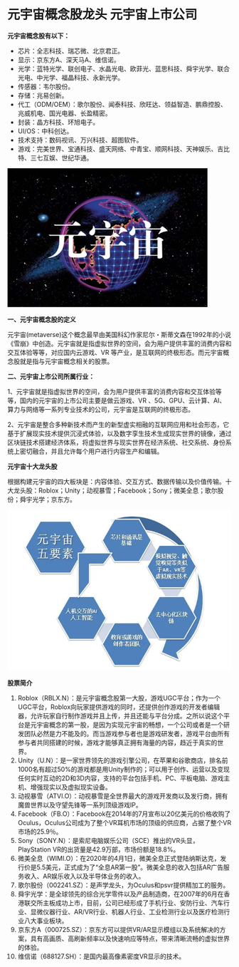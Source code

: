 # 元宇宙概念股龙头 元宇宙上市公司


**元宇宙概念股有以下：**

- 芯片：全志科技、瑞芯微、北京君正。
- 显示：京东方A、深天马A、维信诺。
- 光学：蓝特光学、联创电子、水晶光电、欧菲光、蓝思科技、舜宇光学、联合光电、中光学、福晶科技、永新光学。
- 传感器：韦尔股份。
- 存储：兆易创新。
- 代工（ODM/OEM）：歌尔股份、闻泰科技、欣旺达、领益智造、鹏鼎控股、兆威机电、国光电器、长盈精密。
- 封装：晶方科技、环旭电子。
- UI/OS：中科创达。
- 技术支持：数码视讯、万兴科技、超图软件。
- 游戏：完美世界、宝通科技、盛天网络、中青宝、顺网科技、天神娱乐、吉比特、三七互娱、世纪华通。

![配图](20220705143305.png)

**一、元宇宙概念股的定义**

元宇宙(metaverse)这个概念最早由美国科幻作家尼尔・斯蒂文森在1992年的小说《雪崩》中创造。元宇宙就是指虚拟世界的空间，会为用户提供丰富的消费内容和交互体验等等，对应国内云游戏、VR 等产业，是互联网的终极形态。而元宇宙概念股就是指与元宇宙概念相关的股票。

**二、元宇宙上市公司所属行业：**

1、元宇宙就是指虚拟世界的空间，会为用户提供丰富的消费内容和交互体验等等，国内的元宇宙的上市公司主要是做云游戏、VR 、5G、GPU、云计算、AI、算力与网络等一系列专业技术的公司，元宇宙是互联网的终极形态。

2、元宇宙是整合多种新技术而产生的新型虚实相融的互联网应用和社会形态，它基于扩展现实技术提供沉浸式体验，以及数字孪生技术生成现实世界的镜像，通过区块链技术搭建经济体系，将虚拟世界与现实世界在经济系统、社交系统、身份系统上密切融合，并且允许每个用户进行内容生产和编辑。

**元宇宙十大龙头股**

根据构建元宇宙的四大板块是：内容体验、交互方式、数据传输以及价值传输。十大龙头股：Roblox；Unity；动视暴雪；Facebook；Sony；微美全息；歌尔股份；舜宇光学；京东方。

![配图](2-220621211929563.png)

**股票简介**

1. Roblox（RBLX.N）：是元宇宙概念股第一大股，游戏UGC平台；作为一个UGC平台，Roblox向玩家提供游戏的同时，还提供创作游戏的开发者编辑器，允许玩家自行制作游戏并且上传，并且还能与平台分成。之所以说这个平台是元宇宙概念的第一股，是因为实现元宇宙的畅想，一个公司或者是一个研发团队必然是力不能及的。而当游戏参与者也是游戏研发者，游戏平台由所有参与者共同搭建的时候，游戏才能够真正拥有海量的内容，趋近于真实的世界。
2. Unity（U.N）：是一家世界领先的游戏引擎公司，在苹果和谷歌商店，排名前1000名有超过50%的游戏都是用Unity制作的；可以用于创作、运营以及变现任何实时互动的2D和3D内容，支持的平台包括手机、PC、平板电脑、游戏主机、增强现实以及虚拟现实设备。
3. 动视暴雪（ATVI.O）：动视暴雪是全世界最大的游戏开发商以及发行商，拥有魔兽世界以及守望先锋等一系列顶级游戏IP。
4. Facebook（FB.O）：Facebook在2014年的7月宣布以20亿美元的价格收购了Oculus，Oculus公司成为了整个VR耳机市场的顶级的供应商，占据了整个VR市场的25.9％。
5. Sony（SONY.N）：是索尼电脑娱乐公司（SCE）推出的VR头显，PlayStation VR的出货量是42.9万部，市场份额是18.8%。
6. 微美全息（WIMI.O）：在2020年的4月1日，微美全息正式登陆纳斯达克，发行价是5.5美元，正式成为了“全息AR第一股”。微美全息的收入包括AR广告服务收入、AR娱乐收入以及半导体业务的收入。
7. 歌尔股份（002241.SZ）：是声学龙头，为Oculus和psvr提供精加工的服务。
8. 舜宇光学：是全球领先的综合光学零件以及产品制造商，在2007年的6月在香港联交所主板成功上市，目前，公司已经形成了手机行业、安防行业、汽车行业、显微仪器行业、AR/VR行业、机器人行业、工业检测行业以及医疗检测行业八大事业板块。
9. 京东方A（000725.SZ）：京东方可以提供VR/AR显示模组以及系统解决的方案，具有高画质、高刷新频率以及快速响应等特点，带来清晰流畅的虚拟世界的体验。
10. 维信诺（688127.SH）：是国内最高像素密度VR显示的技术。

